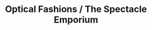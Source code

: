 ---
title: "Optical Fashions / The Spectacle Emporium"
url: /laramie/optical-fashions-the-spectacle-emporium/
shop: Optiker
---